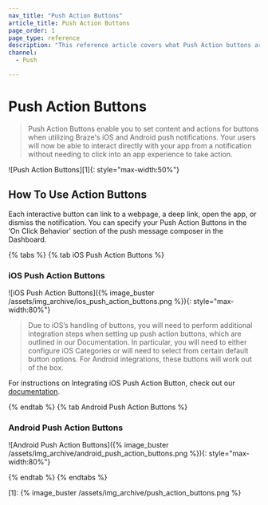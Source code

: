 ```yaml
---
nav_title: "Push Action Buttons"
article_title: Push Action Buttons
page_order: 1
page_type: reference
description: "This reference article covers what Push Action buttons are and the difference across iOS and Android platforms."
channel:
  - Push

---
```


# Push Action Buttons

> Push Action Buttons enable you to set content and actions for buttons when utilizing Braze's iOS and Android push notifications. Your users will now be able to interact directly with your app from a notification without needing to click into an app experience to take action.

![Push Action Buttons][1]{: style="max-width:50%"}

## How To Use Action Buttons

Each interactive button can link to a webpage, a deep link, open the app, or dismiss the notification. You can specify your Push Action Buttons in the ‘On Click Behavior’ section of the push message composer in the Dashboard.

{% tabs %} 
{% tab iOS Push Action Buttons %}

### iOS Push Action Buttons
![iOS Push Action Buttons]({% image_buster /assets/img_archive/ios_push_action_buttons.png %}){: style="max-width:80%"}

>  Due to iOS’s handling of buttons, you will need to perform additional integration steps when setting up push action buttons, which are outlined in our Documentation. In particular, you will need to either configure iOS Categories or will need to select from certain default button options. For Android integrations, these buttons will work out of the box.

For instructions on Integrating iOS Push Action Button, check out our [documentation]({{site.baseurl}}/developer_guide/platform_integration_guides/ios/push_notifications/customization/action_buttons/).

{% endtab %} 
{% tab Android Push Action Buttons %}

### Android Push Action Buttons
![Android Push Action Buttons]({% image_buster /assets/img_archive/android_push_action_buttons.png %}){: style="max-width:80%"}

{% endtab %} 
{% endtabs %} 


[1]: {% image_buster /assets/img_archive/push_action_buttons.png %}

